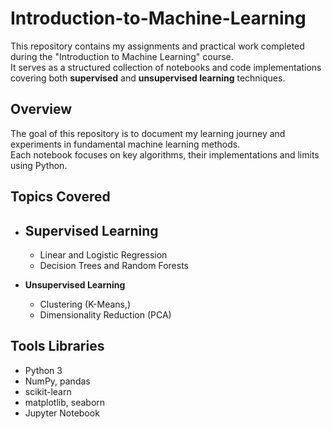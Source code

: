 # Introduction-to-Machine-Learning

This repository contains my assignments and practical work completed during the "Introduction to Machine Learning" course.  
It serves as a structured collection of notebooks and code implementations covering both **supervised** and **unsupervised learning** techniques.

## Overview

The goal of this repository is to document my learning journey and experiments in fundamental machine learning methods.  
Each notebook focuses on key algorithms, their implementations and limits using Python.

## Topics Covered

- **Supervised Learning**
  - 
  - Linear and Logistic Regression  
  - Decision Trees and Random Forests  

- **Unsupervised Learning**
  - Clustering (K-Means,)  
  - Dimensionality Reduction (PCA)

## Tools Libraries

- Python 3  
- NumPy, pandas  
- scikit-learn  
- matplotlib, seaborn  
- Jupyter Notebook



